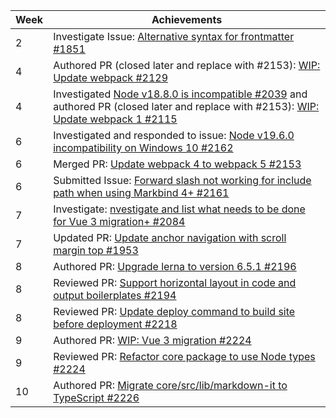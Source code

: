 | Week | Achievements                                                                                                                                                                                                                             |
|------|------------------------------------------------------------------------------------------------------------------------------------------------------------------------------------------------------------------------------------------|
| 2    | Investigate Issue: [Alternative syntax for frontmatter #1851](https://github.com/MarkBind/markbind/issues/1851)                                                                                                                          |
| 4    | Authored PR (closed later and replace with #2153): [WIP: Update webpack #2129](https://github.com/MarkBind/markbind/pull/2129)                                                                                                           |
| 4    | Investigated [Node v18.8.0 is incompatible #2039](https://github.com/MarkBind/markbind/issues/2039) and authored PR (closed later and replace with #2153): [WIP: Update webpack 1 #2115](https://github.com/MarkBind/markbind/pull/2115) |
| 6    | Investigated and responded to issue: [Node v19.6.0 incompatibility on Windows 10 #2162](https://github.com/MarkBind/markbind/issues/2162)                                                                                                |
| 6    | Merged PR: [Update webpack 4 to webpack 5 #2153](https://github.com/MarkBind/markbind/pull/2153)                                                                                                                                         |
| 6    | Submitted Issue: [Forward slash not working for include path when using Markbind 4+ #2161](https://github.com/MarkBind/markbind/issues/2161)                                                                                             |
| 7    | Investigate: [nvestigate and list what needs to be done for Vue 3 migration+ #2084](https://github.com/MarkBind/markbind/issues/2084)                                                                                                    |
| 7    | Updated PR: [Update anchor navigation with scroll margin top #1953](https://github.com/MarkBind/markbind/pull/1953)                                                                                                                      |
| 8    | Authored PR: [Upgrade lerna to version 6.5.1 #2196](https://github.com/MarkBind/markbind/pull/2196)                                                                                                                                      |
| 8    | Reviewed PR: [Support horizontal layout in code and output boilerplates #2194](https://github.com/MarkBind/markbind/pull/2194)                                                                                                           |
| 8    | Reviewed PR: [Update deploy command to build site before deployment #2218](https://github.com/MarkBind/markbind/pull/2218)                                                                                                               |
| 9    | Authored PR: [WIP: Vue 3 migration #2224](https://github.com/MarkBind/markbind/pull/2224)                                                                                                                                                |
| 9    | Reviewed PR: [Refactor core package to use Node types #2224](https://github.com/MarkBind/markbind/pull/2221)                                                                                                                             |
| 10   | Authored PR: [Migrate core/src/lib/markdown-it to TypeScript #2226](https://github.com/MarkBind/markbind/pull/2226)                                                                                                                      |


